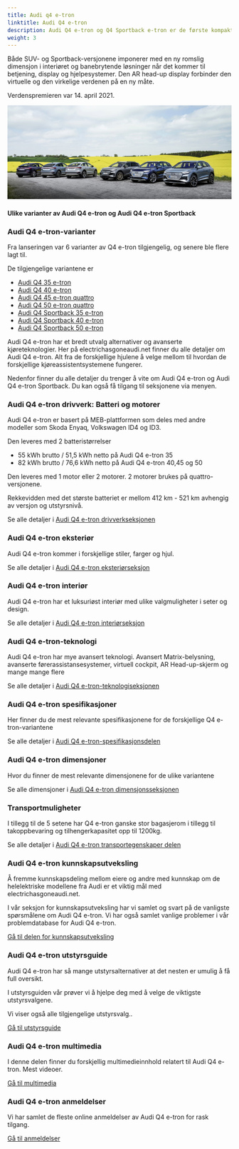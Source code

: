 ```yaml
---
title: Audi q4 e-tron
linktitle: Audi Q4 e-tron
description: Audi Q4 e-tron og Q4 Sportback e-tron er de første kompakte elektriske SUV-ene og den tredje helelektriske modellen fra Audi. Tilgjengelig i 7 varianter.
weight: 3
---
```

<!-- markdownlint-disable MD033 -->

Både SUV- og Sportback-versjonene imponerer med en ny romslig dimensjon i interiøret og banebrytende løsninger når det kommer til betjening, display og hjelpesystemer. Den AR head-up display forbinder den virtuelle og den virkelige verdenen på en ny måte.

Verdenspremieren var 14. april 2021.

<figur>
    <a href="variants/variants1.jpg">
        <img src="variants/variants1s.jpg" alt="Ulike varianter av Audi Q4 e-tron og Audi Q4 e-tron Sportback" title="Ulike varianter av Audi Q4 e-tron og Audi Q4 e-tron Sportback">
    </a>
    <figcaption><h4>Ulike varianter av Audi Q4 e-tron og Audi Q4 e-tron Sportback</h4></figcaption>
</figur>

### Audi Q4 e-tron-varianter

Fra lanseringen var 6 varianter av Q4 e-tron tilgjengelig, og senere ble flere lagt til.

De tilgjengelige variantene er

- [Audi Q4 35 e-tron](/models/q4-e-tron/variants/#audi-q4-35-e-tron)
- [Audi Q4 40 e-tron](/models/q4-e-tron/variants/#audi-q4-40-e-tron)
- [Audi Q4 45 e-tron quattro](/models/q4-e-tron/variants/#audi-q4-45-e-tron-quattro)
- [Audi Q4 50 e-tron quattro](/models/q4-e-tron/variants/#audi-q4-45-e-tron-quattro)
- [Audi Q4 Sportback 35 e-tron](/models/q4-e-tron/variants/#audi-q4-sportback-35-e-tron)
- [Audi Q4 Sportback 40 e-tron](/models/q4-e-tron/variants/#audi-q4-sportback-40-e-tron)
- [Audi Q4 Sportback 50 e-tron](/models/q4-e-tron/variants/#audi-q4-sportback-50-e-tron-quattro)

Audi Q4 e-tron har et bredt utvalg alternativer og avanserte kjøreteknologier. Her på electrichasgoneaudi.net finner du alle detaljer om Audi Q4 e-tron. Alt fra de forskjellige hjulene å velge mellom til hvordan de forskjellige kjøreassistentsystemene fungerer.

Nedenfor finner du alle detaljer du trenger å vite om Audi Q4 e-tron og Audi Q4 e-tron Sportback. Du kan også få tilgang til seksjonene via menyen.

### Audi Q4 e-tron drivverk: Batteri og motorer

Audi Q4 e-tron er basert på MEB-plattformen som deles med andre modeller som Skoda Enyaq, Volkswagen ID4 og ID3.

Den leveres med 2 batteristørrelser

- 55 kWh brutto / 51,5 kWh netto på Audi Q4 e-tron 35
- 82 kWh brutto / 76,6 kWh netto på Audi Q4 e-tron 40,45 og 50

Den leveres med 1 motor eller 2 motorer. 2 motorer brukes på quattro-versjonene.

Rekkevidden med det største batteriet er mellom 412 km - 521 km avhengig av versjon og utstyrsnivå.

Se alle detaljer i [Audi Q4 e-tron drivverkseksjonen](drivetrain)

### Audi Q4 e-tron eksteriør

Audi Q4 e-tron kommer i forskjellige stiler, farger og hjul.

Se alle detaljer i [Audi Q4 e-tron eksteriørseksjon](exterior)

### Audi Q4 e-tron interiør

Audi Q4 e-tron har et luksuriøst interiør med ulike valgmuligheter i seter og design.

Se alle detaljer i [Audi Q4 e-tron interiørseksjon](interior)

### Audi Q4 e-tron-teknologi

Audi Q4 e-tron har mye avansert teknologi. Avansert Matrix-belysning, avanserte førerassistansesystemer, virtuell cockpit, AR Head-up-skjerm og mange mange flere

Se alle detaljer i [Audi Q4 e-tron-teknologiseksjonen](technology)

### Audi Q4 e-tron spesifikasjoner

Her finner du de mest relevante spesifikasjonene for de forskjellige Q4 e-tron-variantene

Se alle detaljer i [Audi Q4 e-tron-spesifikasjonsdelen](specifications)

### Audi Q4 e-tron dimensjoner

Hvor du finner de mest relevante dimensjonene for de ulike variantene

Se alle dimensjoner i [Audi Q4 e-tron dimensjonsseksjonen](dimensions)

### Transportmuligheter

I tillegg til de 5 setene har Q4 e-tron ganske stor bagasjerom i tillegg til takoppbevaring og tilhengerkapasitet opp til 1200kg.

Se alle detaljer i [Audi Q4 e-tron transportegenskaper delen](transportation)

### Audi Q4 e-tron kunnskapsutveksling

Å fremme kunnskapsdeling mellom eiere og andre med kunnskap om de helelektriske modellene fra Audi er et viktig mål med electrichasgoneaudi.net.

I vår seksjon for kunnskapsutveksling har vi samlet og svart på de vanligste spørsmålene om Audi Q4 e-tron.
Vi har også samlet vanlige problemer i vår problemdatabase for Audi Q4 e-tron.

[Gå til delen for kunnskapsutveksling](knowledgeexchange)

### Audi Q4 e-tron utstyrsguide

Audi Q4 e-tron har så mange utstyrsalternativer at det nesten er umulig å få full oversikt.

I utstyrsguiden vår prøver vi å hjelpe deg med å velge de viktigste utstyrsvalgene.

Vi viser også alle tilgjengelige utstyrsvalg..

[Gå til utstyrsguide](optionguide)

### Audi Q4 e-tron multimedia

I denne delen finner du forskjellig multimedieinnhold relatert til Audi Q4 e-tron. Mest videoer.

[Gå til multimedia](multimedia)

### Audi Q4 e-tron anmeldelser

Vi har samlet de fleste online anmeldelser av Audi Q4 e-tron for rask tilgang.

[Gå til anmeldelser](reviews)